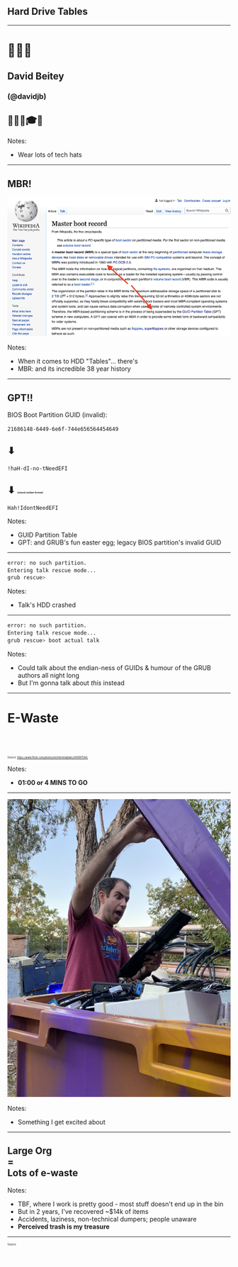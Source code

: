 <!-- .slide: data-background="#363636" -->

## Hard Drive Tables

---

# 👨🏼‍💻
## David Beitey
### (@davidjb)
## 🧢🎩👒🎓🤠 

Notes:
* Wear lots of tech hats

---

## MBR!
![Screenshot of MBR Wikipedia article](img/mbr.png) <!-- .element class="plain stretch" style="max-height: 60vh;" -->

Notes:
* When it comes to HDD "Tables"... there's
* MBR: and its incredible 38 year history

---

## GPT!!

BIOS Boot Partition GUID (invalid):

`21686148-6449-6e6f-744e656564454649`

## ⬇

`!haH-dI-no-tNeedEFI`

## ⬇  <span style="font-size: 25%;">(mixed-endian format)</span>

`Hah!IdontNeedEFI`

Notes:
* GUID Partition Table
* GPT: and GRUB's fun easter egg; legacy BIOS partition's invalid GUID

---

<!-- .slide: data-background="#000" data-auto-animate -->

```sh
error: no such partition.
Entering talk rescue mode...
grub rescue>
```
<!-- .element: data-id="uhoh" -->

Notes:
* Talk's HDD crashed

---

<!-- .slide: data-background="#000" data-auto-animate -->

```sh
error: no such partition.
Entering talk rescue mode...
grub rescue> boot actual talk
```
<!-- .element: data-id="uhoh" -->

Notes:
* Could talk about the endian-ness of GUIDs & humour of the GRUB authors all
  night long
* But I'm gonna talk about _this_ instead

---

<!-- .slide: data-background="#000" data-background-image="img/ewaste.jpg" data-background-opacity="0.4" data-transition="fade" -->

# E-Waste

<p style="width: 50%; margin: 0 auto 3rem; border-top: 2px solid #fff;"><!-- --></p>

<p style="font-size: 40%;">
  Source: <a href="https://www.flickr.com/photos/techbirmingham/345897594/">https://www.flickr.com/photos/techbirmingham/345897594/</a>
</p>

Notes:
* **01:00 or 4 MINS TO GO**

---

![David excited over a find](img/ewaste-bin-find.jpg) <!-- .element class="plain stretch" style="max-height: 80vh;" -->

Notes:
* Something I get excited about

---

## Large Org<br>=<br>Lots of e-waste

Notes:
* TBF, where I work is pretty good - most stuff doesn't end up in the bin
* But in 2 years, I've recovered ~$14k of items
* Accidents, laziness, non-technical dumpers; people unaware
* **Perceived trash is my treasure**

---

<!-- .slide: data-background="#000" data-background-image="img/ewaste-guiyu-china.jpg" data-background-opacity=".7" data-transition="fade" -->

<p style="font-size: 40%;">
  Source: <a style="color: #fff; text-decoration:underline;" href="https://www.flickr.com/photos/basel-action-network/9263401532">https://www.flickr.com/photos/basel-action-network/9263401532</a>
</p>

<p style="width: 50%; margin: 2rem auto 75vh; border-top: 2px solid #fff;"><!-- --></p>

Notes:
* 100k migrant workers in China break down imported computers
* Dangerous, hazardous materials
* Plenty more horrifying stories of melting boards for precious metals
* Human + Environmental effects are epic

---

![David in paper bin](img/oic-1.jpg) <!-- .element class="plain stretch" style="max-height: 40vh; margin: 0;" -->
![David in ewaste bin](img/oic-2.jpg) <!-- .element class="plain stretch" style="max-height: 40vh; margin: 0;" -->

Search "[JCU OIC](https://www.youtube.com/watch?v=9JLb91c4Lww)" on YouTube...

Notes:
* What can _WE_ as tech do??
* Go watch this video
* Spoiler Alert: I jump out of bins
* Thanks to Lindsay Ward for co-starring

---

![David hutning in a bin](img/ewaste-bin-hunting.jpg) <!-- .element class="plain stretch" style="max-height: 80vh;" -->

Notes:
* Keyboards, mice, cables by the hundred
* Monitors, TVs, Phones
* Computers and parts...

---

<!-- .slide: data-background="#363636" data-transition="fade" -->

Notes:
* Show HDD
* 3.5 inches, solid and cool
* But what to do with them?

---

![HDD shredder](img/hdd-shredder.png) <!-- .element class="plain stretch" style="max-height: 80vh;" -->

Notes:
* Could get this awesomely named shredder on Prime Day free shipping from the
  US, but
* Doesn't solve the waste problem

---

# 💡

---

<!-- .slide: data-background="#000" data-transition="fade" -->

# Da-ta! 🎉

* 22 x 3.5-inch HDDs
* ~6TB
* 12 kg (without glass)

Notes:
* Table reveal - data!
* 1.5 tubes of liquid nails

---

![first table 2](img/first-table-2.jpg) <!-- .element class="plain stretch" style="max-height: 45vh;" -->
![first table](img/first-table.jpg) <!-- .element class="plain stretch" style="max-height: 45vh;" -->

Notes:
* First HDD can't be here tonight – it's "in production"
* Old server cluster: identical 40GB drives, perfect
* Considered other designs but this is light to carry (12kg) and
  sturdy/large enough to stay upright & hold weight

  * Original plans were 108 drives / 65kg @ 600g each: NO!

* Stick w/ Liquid nails!
* Rubber stoppers on top to hold the glass
* Glass from 2nd hand store
* Total bill: ~$10
* And maybe it's not as cool as...

---

![floppy disk tower](img/Floppy-Disk-Tower.jpg) <!-- .element class="plain stretch" style="max-height: 80vh;" -->

<https://dcstructural.com/> <!-- .element style="font-size: 50%;" -->

Notes:
* Floppy Disk Skyscraper

---

![hard disk platter table](img/hard-disk-platter-table.jpg) <!-- .element class="plain stretch" style="height: 80vh;" -->

http://www.grandideastudio.com/hard-drive-coffee-table/ <!-- .element style="font-size: 50%;" -->

Notes:
* HDD Coffee table - platter from 1960s

---

![binary chair](img/binary-chair.jpg) <!-- .element class="plain stretch" style="max-height: 60vh;" -->

https://www.decoist.com/2015-04-08/recycled-chairs-eco-chic-designs/ <!-- .element style="font-size: 50%;" -->

Notes:
* Binary chair

---

![iMac aquarium](img/imac-aquarium.jpg) <!-- .element class="plain stretch" style="max-height: 80vh;" -->

https://coolhunting.com/buy/imac-aquarium/ <!-- .element style="font-size: 50%;" -->

Notes:
* iMac Aquarium

---

![mousepad couch](img/couch1.jpg) <!-- .element class="plain stretch" style="max-height: 40vh; margin: 0;" -->
![mousepad couch 2](img/couch2.jpg) <!-- .element class="plain stretch" style="max-height: 40vh; margin: 0;" -->

https://web.archive.org/web/20040803073545/http://www.rit.edu/~jpsdss/couch/ <!-- .element style="font-size: 50%;" -->

Notes:
* Mousepad couch

---

### DIY

1. Get materials and HDDs
1. Align + glue each layer carefully
1. **Wait til each dries**
1. Add rubber stoppers on top + glass
1. ...?
1. Do a lightning talk about it

Notes:
* **1 MIN TO GO**
* As I build more, they're getting fancier
* WD's colour range - failed red 3TB drives now...

---

1. ### Reduce
1. ### Reuse
1. ### _Upcycle_
1. ### Recycle

Notes:
* Average Australian creates 23kg of ewaste a year - this is 12kg alone
* What could you make / save from ?

---

### Free E-waste Recycling

* [Officeworks](https://www.officeworks.com.au/information/about-us/sustainability/environment/recycling) (➡ MRI)
* [MRI DropZones](https://mri.com.au/dropzone/)
* [Townsville City Council Transfer Stations](https://www.townsville.qld.gov.au/water-waste-and-environment/waste-and-recycling/waste-facilities)
* ...?

Notes:
* But worth noting that War on Waste highlighted some key issues
* Devices end up in Asia, possibly in waste dumps and the environment

---

<!-- .slide: data-background="#000" data-background-image="img/lurking.jpg" data-background-opacity=".7" data-transition="fade" -->

### Or...
## Give me your HDDs

Secure wiping guaranteed if still working

<p style="width: 50%; margin: 1rem auto; border-top: 2px solid #fff;"><!-- --></p>

👨‍💻 ❤️ 📜🍏

Notes:
* Wishlist: old Macs and especially ancient Macs (keyboard/mouse for my Mac SE)
* Get in touch!

---

<!-- .slide: data-background="#363636" data-transition="fade" -->

### Questions? <!-- .element: style="color: #fff" -->

<br>

# 👨‍💻

David Beitey <!-- .element: style="color: #fff" -->
<br>
<all.ur.drives@davidjb.com> <!-- .element: style="color: #fff; text-decoration: underline;" -->

---

### [More iMac aquariums](https://duckduckgo.com/?q=imac+aquariums&iax=images&ia=images)
